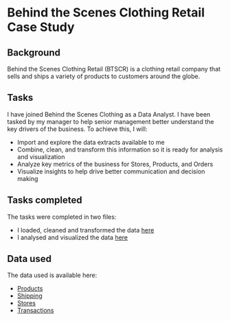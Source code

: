 # Behind the Scenes Clothing Retail Case Study

## Background

Behind the Scenes Clothing Retail (BTSCR) is a clothing retail company that sells and ships a variety of products to
customers around the globe.

## Tasks

I have joined Behind the Scenes Clothing as a Data Analyst. I have been tasked by my manager to help senior
management better understand the key drivers of the business. To achieve this, I will:<br>

- Import and explore the data extracts available to me
- Combine, clean, and transform this information so it is ready for analysis and visualization
- Analyze key metrics of the business for Stores, Products, and Orders
- Visualize insights to help drive better communication and decision making

## Tasks completed
The tasks were completed in two files:
- I loaded, cleaned and transformed the data [here](WorkFiles/LoadCleanTransform.ipynb)
- I analysed and visualized the data [here](WorkFiles/AnalyseAndVisualize.ipynb)
  
## Data used
The data used is available here:
- [Products](SourceFiles/Products.csv)
- [Shipping](SourceFiles/Shipping.csv)
- [Stores](SourceFiles/Stores.csv)
- [Transactions](SourceFiles/Transactions.csv)
